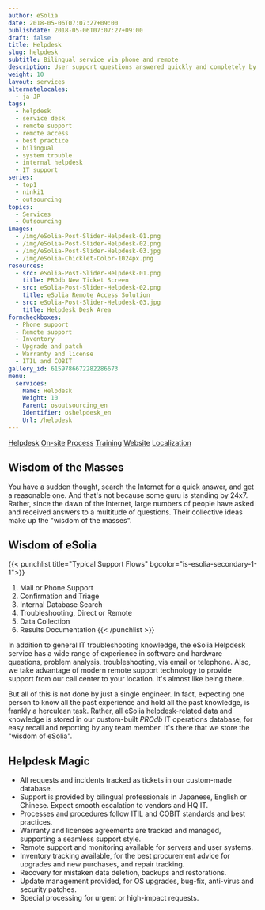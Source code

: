 ```yaml
---
author: eSolia
date: 2018-05-06T07:07:27+09:00
publishdate: 2018-05-06T07:07:27+09:00
draft: false
title: Helpdesk
slug: helpdesk
subtitle: Bilingual service via phone and remote
description: User support questions answered quickly and completely by our bilingual professionals, with knowledge stored in our internal helpdesk operations database. - from eSolia Inc.
weight: 10
layout: services
alternatelocales:
  - ja-JP
tags:
  - helpdesk
  - service desk
  - remote support
  - remote access
  - best practice
  - bilingual
  - system trouble
  - internal helpdesk
  - IT support
series:
  - top1
  - ninki1
  - outsourcing
topics:
  - Services
  - Outsourcing
images:
  - /img/eSolia-Post-Slider-Helpdesk-01.png
  - /img/eSolia-Post-Slider-Helpdesk-02.png
  - /img/eSolia-Post-Slider-Helpdesk-03.jpg
  - /img/eSolia-Chicklet-Color-1024px.png
resources:
  - src: eSolia-Post-Slider-Helpdesk-01.png
    title: PROdb New Ticket Screen
  - src: eSolia-Post-Slider-Helpdesk-02.png
    title: eSolia Remote Access Solution
  - src: eSolia-Post-Slider-Helpdesk-03.jpg
    title: Helpdesk Desk Area
formcheckboxes:
  - Phone support
  - Remote support
  - Inventory
  - Upgrade and patch
  - Warranty and license
  - ITIL and COBIT
gallery_id: 6159786672282286673
menu:
  services:
    Name: Helpdesk
    Weight: 10
    Parent: osoutsourcing_en
    Identifier: oshelpdesk_en
    Url: /helpdesk
---
```


<div class="buttons has-addons is-hidden-tablet">
  <a class="button" href="/outsourcing"><span class="icon"><i class="fas fa-anchor"></i></span></a>
  <a class="button is-active" href="/helpdesk">Helpdesk</a>
  <a class="button" href="/on-site">On-site</a>
  <a class="button" href="/process">Process</a>
  <a class="button" href="/training">Training</a>
  <a class="button" href="/website-design">Website</a>
  <a class="button" href="/localization">Localization</a>
</div>

## Wisdom of the Masses

You have a sudden thought, search the Internet for a quick answer, and get a reasonable one. And that's not because some guru is standing by 24x7. Rather, since the dawn of the Internet, large numbers of people have asked and received answers to a multitude of questions. Their collective ideas make up the "wisdom of the masses".

## Wisdom of eSolia

{{< punchlist title="Typical Support Flows" bgcolor="is-esolia-secondary-1-1">}}
1. Mail or Phone Support
1. Confirmation and Triage
1. Internal Database Search
1. Troubleshooting, Direct or Remote 
1. Data Collection
1. Results Documentation
{{< /punchlist >}}

In addition to general IT troubleshooting knowledge, the eSolia Helpdesk service has a wide range of experience in software and hardware questions, problem analysis, troubleshooting, via email or telephone. Also, we take advantage of modern remote support technology to provide support from our call center to your location. It's almost like being there.

But all of this is not done by just a single engineer. In fact, expecting one person to know all the past experience and hold all the past knowledge, is frankly a herculean task. Rather, all eSolia helpdesk-related data and knowledge is stored in our custom-built _PROdb_ IT operations database, for easy recall and reporting by any team member. It's there that we store the "wisdom of eSolia".

## Helpdesk Magic

* All requests and incidents tracked as tickets in our custom-made database.  
* Support is provided by bilingual professionals in Japanese, English or Chinese. Expect smooth escalation to vendors and HQ IT.
* Processes and procedures follow ITIL and COBIT standards and best practices.
* Warranty and licenses agreements are tracked and managed, supporting a seamless support style.
* Remote support and monitoring available for servers and user systems.
* Inventory tracking available, for the best procurement advice for upgrades and new purchases, and repair tracking.
* Recovery for mistaken data deletion, backups and restorations.
* Update management provided, for OS upgrades, bug-fix, anti-virus and security patches.
* Special processing for urgent or high-impact requests.



